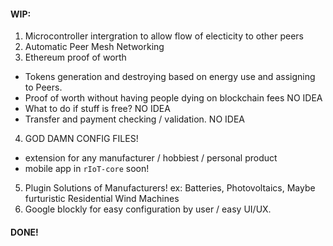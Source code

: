 #### WIP:

1. Microcontroller intergration to allow flow of electicity to other peers
2. Automatic Peer Mesh Networking
3. Ethereum proof of worth
- Tokens generation and destroying based on energy use and assigning to Peers.
- Proof of worth without having people dying on blockchain fees NO IDEA
- What to do if stuff is free? NO IDEA
- Transfer and payment checking / validation. NO IDEA
4. GOD DAMN CONFIG FILES!
- extension for any manufacturer / hobbiest / personal product
- mobile app in ```rIoT-core``` soon!
5. Plugin Solutions of Manufacturers! ex: Batteries, Photovoltaics, Maybe furturistic Residential Wind Machines
6. Google blockly for easy configuration by user / easy UI/UX.

#### DONE!
